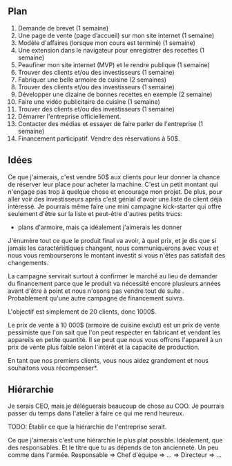 Plan
-----

1.  Demande de brevet (1 semaine)
2.  Une page de vente (page d’accueil) sur mon site internet (1 semaine)
3.  Modèle d'affaires (lorsque mon cours est terminé) (1 semaine)
4.  Une extension dans le navigateur pour enregistrer des recettes (1 semaine)
5.  Peaufiner mon site internet (MVP) et le rendre publique (1 semaine)
6.  Trouver des clients et/ou des investisseurs (1 semaine)
7.  Fabriquer une belle armoire de cuisine (2 semaines)
8.  Trouver des clients et/ou des investisseurs (1 semaine)
9.  Développer une dizaine de bonnes recettes en exemple (2 semaine)
10.  Faire une vidéo publicitaire de cuisine (1 semaine)
11. Trouver des clients et/ou des investisseurs (1 semaine)
12. Démarrer l'entreprise officiellement.
13. Contacter des médias et essayer de faire parler de l'entreprise
    (1 semaine)
14. Financement participatif. Vendre des réservations à 50$.

Idées
-----

Ce que j'aimerais, c'est vendre 50\$ aux clients pour leur donner la
chance de réserver leur place pour acheter la machine. C'est un petit
montant qui n'engage pas trop à quelque chose et encourage mon projet.
De plus, pour aller voir des investisseurs après c'est génial d'avoir
une liste de client déjà intéressé. Je pourrais même faire une mini
campagne kick-starter qui offre seulement d'être sur la liste et
peut-être d'autres petits trucs:

-   plans d'armoire, mais ça idéalement j'aimerais les donner

J'énumère tout ce que le produit final va avoir, à quel prix, et je dis
que si jamais les caractéristiques changent, nous communiquerons avec
vous et nous vous rembourserons le montant investit si vous n'êtes pas
satisfait des changements.

La campagne servirait surtout à confirmer le marché au lieu de demander
du financement parce que le produit va nécessité encore plusieurs années
avant d'être à point et nous n'osons pas vendre tout de suite .
Probablement qu'une autre campagne de financement suivra.

L'objectif est simplement de 20 clients, donc 1000\$.

Le prix de vente à 10 000\$ (armoire de cuisine exclut) est un prix de
vente pessimiste que l'on sait que l'on peut respecter en fabricant et
vendant les appareils en petite quantité. Il se peut que nous vous
offrons l'appareil à un prix de vente plus faible selon l'intérêt et la
capacité de production.

En tant que nos premiers clients, vous nous aidez grandement et nous
souhaitons vous récompenser\*.

Hiérarchie
----------

Je serais CEO, mais je déléguerais beaucoup de chose au COO. Je pourrais
passer du temps dans l'atelier à faire ce qui me rend heureux.

TODO: Établir ce que la hiérarchie de l'entreprise serait.

Ce que j'aimerais c'est une hiérarchie le plus plat possible.
Idéalement, que des responsables. Et le titre que tu as dépends de ton
ancienneté. Un peu comme dans l'armée. Responsable =&gt; Chef d'équipe
=&gt; ... =&gt; Directeur =&gt; ...
